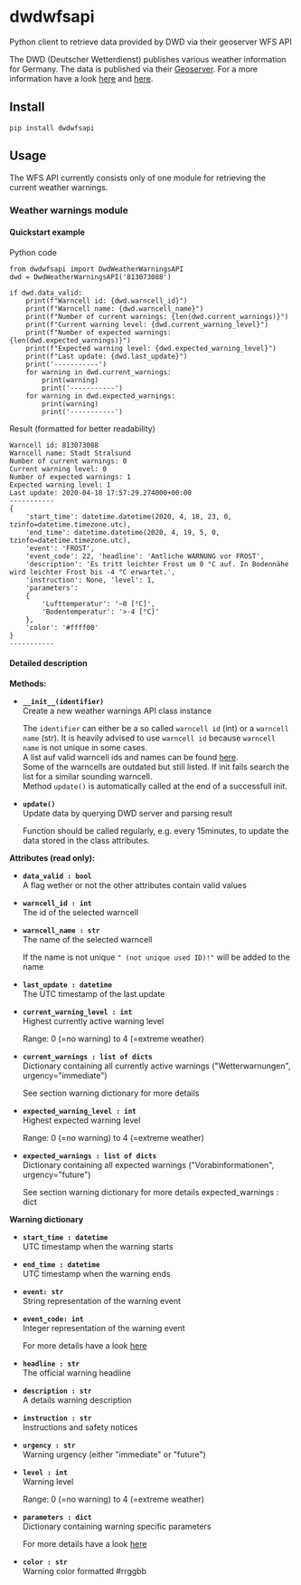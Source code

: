 # dwdwfsapi
Python client to retrieve data provided by DWD via their geoserver WFS API

The DWD (Deutscher Wetterdienst) publishes various weather information for Germany.
The data is published via their [Geoserver](https://maps.dwd.de). For a more information have a look [here](https://www.dwd.de/DE/leistungen/geodienste/geodienste.html) and [here](https://maps.dwd.de/geoserver/wfs?SERVICE=WFS&VERSION=2.0.0&REQUEST=GetCapabilities).

## Install
```
pip install dwdwfsapi
```

## Usage
The WFS API currently consists only of one module for retrieving the current weather warnings.

### Weather warnings module

#### Quickstart example
Python code
```
from dwdwfsapi import DwdWeatherWarningsAPI
dwd = DwdWeatherWarningsAPI('813073088')

if dwd.data_valid:
    print(f"Warncell id: {dwd.warncell_id}")
    print(f"Warncell name: {dwd.warncell_name}")
    print(f"Number of current warnings: {len(dwd.current_warnings)}")
    print(f"Current warning level: {dwd.current_warning_level}")
    print(f"Number of expected warnings: {len(dwd.expected_warnings)}")
    print(f"Expected warning level: {dwd.expected_warning_level}")
    print(f"Last update: {dwd.last_update}")
    print('-----------')
    for warning in dwd.current_warnings:
        print(warning)
        print('-----------')
    for warning in dwd.expected_warnings:
        print(warning)
        print('-----------')
```

Result (formatted for better readability)
```
Warncell id: 813073088
Warncell name: Stadt Stralsund
Number of current warnings: 0
Current warning level: 0
Number of expected warnings: 1
Expected warning level: 1
Last update: 2020-04-18 17:57:29.274000+00:00
-----------
{
    'start_time': datetime.datetime(2020, 4, 18, 23, 0, tzinfo=datetime.timezone.utc),
    'end_time': datetime.datetime(2020, 4, 19, 5, 0, tzinfo=datetime.timezone.utc),
    'event': 'FROST',
    'event_code': 22, 'headline': 'Amtliche WARNUNG vor FROST',
    'description': 'Es tritt leichter Frost um 0 °C auf. In Bodennähe wird leichter Frost bis -4 °C erwartet.',
    'instruction': None, 'level': 1,
    'parameters':
    {
        'Lufttemperatur': '~0 [°C]',
        'Bodentemperatur': '>-4 [°C]'
    },
    'color': '#ffff00'
}
-----------
```

#### Detailed description
**Methods:**
- **`__init__(identifier)`**  
  Create a new weather warnings API class instance  
  
  The `identifier` can either be a so called `warncell id` (int) or a `warncell name` (str). It is heavily advised to use `warncell id` because `warncell name` is not unique in some cases.  
  A list auf valid warncell ids and names can be found [here](https://www.dwd.de/DE/leistungen/opendata/help/warnungen/cap_warncellids_csv.html).  
  Some of the warncells are outdated but still listed. If init fails search the list for a similar sounding warncell.  
  Method `update()` is automatically called at the end of a successfull init.  

- **`update()`**  
  Update data by querying DWD server and parsing result  
  
  Function should be called regularly, e.g. every 15minutes, to update the data stored in the class attributes.

**Attributes (read only):**
- **`data_valid : bool`**  
  A flag wether or not the other attributes contain valid values

- **`warncell_id : int`**  
  The id of the selected warncell

- **`warncell_name : str`**  
  The name of the selected warncell  
  
  If the name is not unique `" (not unique used ID)!"` will be added to the name

- **`last_update : datetime`**  
  The UTC timestamp of the last update

- **`current_warning_level : int`**  
  Highest currently active warning level  
  
  Range: 0 (=no warning) to 4 (=extreme weather)

- **`current_warnings : list of dicts`**  
  Dictionary containing all currently active warnings ("Wetterwarnungen", urgency="immediate")
  
  See section warning dictionary for more details

- **`expected_warning_level : int`**  
  Highest expected warning level  
  
  Range: 0 (=no warning) to 4 (=extreme weather)

- **`expected_warnings : list of dicts`**  
  Dictionary containing all expected warnings ("Vorabinformationen", urgency="future")
  
  See section warning dictionary for more details
    expected_warnings : dict

**Warning dictionary**
- **`start_time : datetime`**  
  UTC timestamp when the warning starts

- **`end_time : datetime`**  
  UTC timestamp when the warning ends

- **`event: str`**  
  String representation of the warning event

- **`event_code: int`**  
  Integer representation of the warning event
  
  For more details have a look [here](https://www.dwd.de/DE/leistungen/opendata/help/warnungen/gesamtueberblickII.pdf?__blob=publicationFile&v=3)

- **`headline : str`**  
  The official warning headline

- **`description : str`**  
  A details warning description

- **`instruction : str`**  
  Instructions and safety notices

- **`urgency : str`**  
  Warning urgency (either "immediate" or "future")

- **`level : int`**  
  Warning level  
  
  Range: 0 (=no warning) to 4 (=extreme weather)

- **`parameters : dict`**  
  Dictionary containing warning specific parameters  
  
  For more details have a look [here](https://www.dwd.de/DE/leistungen/opendata/help/warnungen/cap_dwd_profile_de_pdf_1_11.pdf?__blob=publicationFile&v=3)

- **`color : str`**  
  Warning color formatted #rrggbb
